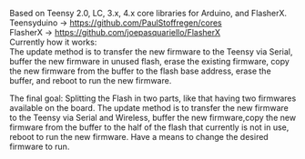 Based on Teensy 2.0, LC, 3.x, 4.x core libraries for Arduino, and FlasherX.\
Teensyduino -> https://github.com/PaulStoffregen/cores \
FlasherX -> https://github.com/joepasquariello/FlasherX \
Currently how it works:\
The update method is to transfer the new firmware to the Teensy via Serial, buffer the new firmware in unused flash, erase the existing firmware, copy the new firmware from the buffer to the flash base address, erase the buffer, and reboot to run the new firmware.

The final goal:
Splitting the Flash in two parts, like that having two firmwares available on the board.
The update method is to transfer the new firmware to the Teensy via Serial and Wireless, buffer the new firmware,copy the new firmware from the buffer to the half of the flash that currently is not in use, reboot to run the new firmware.
Have a means to change the desired firmware to run.